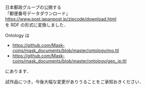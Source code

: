 日本郵政グループの公開する  
「郵便番号データダウンロード」  
https://www.post.japanpost.jp/zipcode/download.html  
を RDF の形式に変換しました．

Ontology は  
- https://github.com/Mask-coins/mask_documents/blob/master/ontology/mo.ttl
- https://github.com/Mask-coins/mask_documents/blob/master/ontology/geo_jp.ttl

にあります．

試作品につき，今後大幅な変更がありうることをご承知おきください．



